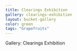```yaml
---
title: Clearings Exhibition
gallery: clearings-exhibition
layout: bucket-gallery
color: green
tags: "Grapefruits"
--- 
```

Gallery: Clearings Exhibition
